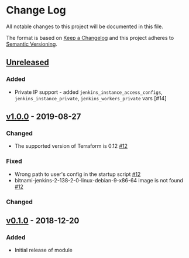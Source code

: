 # Change Log

All notable changes to this project will be documented in this file.

The format is based on [Keep a Changelog](http://keepachangelog.com/) and this
project adheres to [Semantic Versioning](http://semver.org/).

## [Unreleased]

### Added

- Private IP support - added `jenkins_instance_access_configs`, `jenkins_instance_private`, `jenkins_workers_private` vars [#14]

## [v1.0.0] - 2019-08-27

### Changed

- The supported version of Terraform is 0.12 [#12]

### Fixed

- Wrong path to user's config in the startup script [#12]
- bitnami-jenkins-2-138-2-0-linux-debian-9-x86-64 image is not found [#12]

### Changed

## [v0.1.0] - 2018-12-20

### Added

* Initial release of module

[Unreleased]: https://github.com/terraform-google-modules/terraform-google-jenkins/compare/v1.0.0...HEAD
[v1.0.0]: https://github.com/terraform-google-modules/terraform-google-jenkins/compare/v0.1.0...v1.0.0
[v0.1.0]: https://github.com/terraform-google-modules/terraform-google-jenkins/releases/tag/v0.1.0

[#12]: https://github.com/terraform-google-modules/terraform-google-jenkins/pull/12

